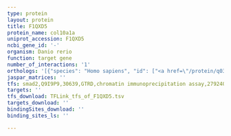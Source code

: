 ```yaml
---
type: protein
layout: protein
title: F1QXD5
protein_name: col10a1a
uniprot_accession: F1QXD5
ncbi_gene_id: '-'
organism: Danio rerio
function: target gene
number_of_interactions: '1'
orthologs: '[{"species": "Homo sapiens", "id": ["<a href=\"/protein/q03692\">Q03692</a>"]}, {"species": "Mus musculus", "id": ["<a href=\"/protein/q05306\">Q05306</a>"]}, {"species": "Rattus norvegicus", "id": ["<a href=\"/protein/a0a0g2k7a5\">A0A0G2K7A5</a>"]}]'
jaspar_matrices: ''
tfs: smad2,Q9I9P9,30639,GTRD,chromatin immunoprecipitation assay,27924024%5Buid%5D,No
targets: ''
tfs_download: TFLink_tfs_of_F1QXD5.tsv
targets_download: ''
bindingSites_download: ''
binding_sites_ls: ''

---
```

